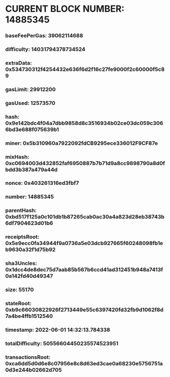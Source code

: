 # CURRENT BLOCK NUMBER: 14885345

### baseFeePerGas: 39062114688
### difficulty: 14031794378734524
### extraData: 0x534730312f4254432e636f6d2f16c27fe9000f2c60000f5c89
### gasLimit: 29912200
### gasUsed: 12573570
### hash: 0x9e142bdc4f04a7dbb9858d8c3516934b02ce03dc059c3066bd3e688f075639b1
### miner: 0x5b310960a7922092fdCB9295ece336012F9CF87e
### mixHash: 0xc0694003d432852faf6950887b7b71d9a8cc9898790a8d0fbdd3b387a479a44d
### nonce: 0x403261316ed3fbf7
### number: 14885345
### parentHash: 0xbd517f125a0c101db1b87265cab0ac30a4a823d28eb38743b6df7904623d01b6
### receiptsRoot: 0x5e9ecc0fa34944f9a0736a5e03dcb927665f60248098fb1eb9630a32f1d75b92
### sha3Uncles: 0x1dcc4de8dec75d7aab85b567b6ccd41ad312451b948a7413f0a142fd40d49347
### size: 55170
### stateRoot: 0xb9c66030822926f2713449e55c6397420fd32fb9d1062f8d7a4be4ffb1512540
### timestamp: 2022-06-01 14:32:13.784338
### totalDifficulty: 50556604450235574523951
### transactionsRoot: 0xca6dd5d0d6e8c07956e8c8d63ed3cae0a68230e5756751a0d3e244b02662d705
